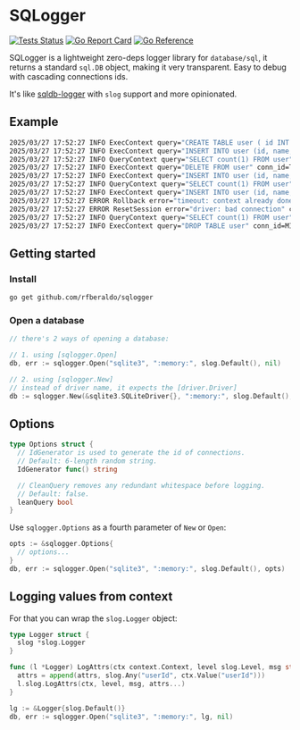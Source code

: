 # SQLogger

[![Tests Status](https://github.com/rfberaldo/sqlogger/actions/workflows/test.yaml/badge.svg?branch=master)](https://github.com/rfberaldo/sqlogger/actions/workflows/test.yaml)
[![Go Report Card](https://goreportcard.com/badge/github.com/rfberaldo/sqlogger)](https://goreportcard.com/report/github.com/rfberaldo/sqlogger)
[![Go Reference](https://pkg.go.dev/badge/github.com/rfberaldo/sqlogger.svg)](https://pkg.go.dev/github.com/rfberaldo/sqlogger)

SQLogger is a lightweight zero-deps logger library for `database/sql`, it returns a standard `sql.DB` object, making it very transparent.
Easy to debug with cascading connections ids.

It's like [sqldb-logger](https://github.com/simukti/sqldb-logger) with `slog` support and more opinionated.

## Example

```bash
2025/03/27 17:52:27 INFO ExecContext query="CREATE TABLE user ( id INT PRIMARY KEY, name VARCHAR(255), age INT )" conn_id=Ty7tgM duration=3.913661ms
2025/03/27 17:52:27 INFO ExecContext query="INSERT INTO user (id, name, age) VALUES ($1,$2,$3),($4,$5,$6),($7,$8,$9)" args="[1 Alice 18 2 Rob 38 3 John 4]" conn_id=Ty7tgM duration=614.307µs
2025/03/27 17:52:27 INFO QueryContext query="SELECT count(1) FROM user" conn_id=Ty7tgM duration=311.123µs
2025/03/27 17:52:27 INFO ExecContext query="DELETE FROM user" conn_id=Ty7tgM duration=486.935µs
2025/03/27 17:52:27 INFO ExecContext query="INSERT INTO user (id, name, age) VALUES ($1,$2,$3),($4,$5,$6),($7,$8,$9)" args="[1 Alice 18 2 Rob 38 3 John 4]" conn_id=Ty7tgM duration=128.631µs
2025/03/27 17:52:27 INFO QueryContext query="SELECT count(1) FROM user" conn_id=Ty7tgM duration=116.081µs
2025/03/27 17:52:27 INFO ExecContext query="INSERT INTO user (id, name, age) VALUES ($1,$2,$3),($4,$5,$6),($7,$8,$9)" args="[1 Alice 18 2 Rob 38 3 John 4]" conn_id=Ty7tgM duration=160.512µs
2025/03/27 17:52:27 ERROR Rollback error="timeout: context already done: context canceled" conn_id=Ty7tgM tx_id=FoPyiM duration=53.201µs
2025/03/27 17:52:27 ERROR ResetSession error="driver: bad connection" conn_id=Ty7tgM duration=490ns
2025/03/27 17:52:27 INFO QueryContext query="SELECT count(1) FROM user" conn_id=MIcA61 duration=645.607µs
2025/03/27 17:52:27 INFO ExecContext query="DROP TABLE user" conn_id=MIcA61 duration=1.360044ms
```

## Getting started

### Install

```bash
go get github.com/rfberaldo/sqlogger
```

### Open a database

```go
// there's 2 ways of opening a database:

// 1. using [sqlogger.Open]
db, err := sqlogger.Open("sqlite3", ":memory:", slog.Default(), nil)

// 2. using [sqlogger.New]
// instead of driver name, it expects the [driver.Driver]
db := sqlogger.New(&sqlite3.SQLiteDriver{}, ":memory:", slog.Default(), nil)
```

## Options

```go
type Options struct {
  // IdGenerator is used to generate the id of connections.
  // Default: 6-length random string.
  IdGenerator func() string

  // CleanQuery removes any redundant whitespace before logging.
  // Default: false.
  leanQuery bool
}
```

Use `sqlogger.Options` as a fourth parameter of `New` or `Open`:

```go
opts := &sqlogger.Options{
  // options...
}
db, err := sqlogger.Open("sqlite3", ":memory:", slog.Default(), opts)
```

## Logging values from context

For that you can wrap the `slog.Logger` object:

```go
type Logger struct {
  slog *slog.Logger
}

func (l *Logger) LogAttrs(ctx context.Context, level slog.Level, msg string, attrs ...slog.Attr) {
  attrs = append(attrs, slog.Any("userId", ctx.Value("userId")))
  l.slog.LogAttrs(ctx, level, msg, attrs...)
}

lg := &Logger{slog.Default()}
db, err := sqlogger.Open("sqlite3", ":memory:", lg, nil)
```
